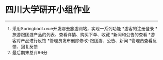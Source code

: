 # 四川大学研开小组作业
---
1. 采用Springboot+vue开发哪去旅游网站，实现一系列功能
	*游客的注册登录
	*旅游跟团游产品的列表、查看详情、购买下单、收藏
	*新闻和公告的查看
	*游客对产品进行反馈
	*管理员发布删除修改-跟团游、公告、新闻
	*管理员查看反馈、回复反馈
2. 最后期末总评96分